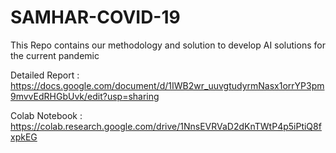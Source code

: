 # SAMHAR-COVID-19
This Repo contains our methodology and solution to develop AI solutions for the current pandemic

Detailed Report : https://docs.google.com/document/d/1IWB2wr_uuvgtudyrmNasx1orrYP3pm9mvvEdRHGbUvk/edit?usp=sharing 

Colab Notebook : https://colab.research.google.com/drive/1NnsEVRVaD2dKnTWtP4p5iPtiQ8fxpkEG
